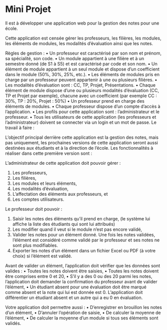 # Mini Projet
Il est à développer une application web pour la gestion des notes pour une école.

Cette application est censée gérer les professeurs, les filières, les modules, les éléments de modules, les modalités d’évaluation ainsi que les notes.

Règles de gestion :
•	Un professeur est caractérisé par son nom et prénom, sa spécialité, son code.
•	Un module appartient à une filière et à un semestre donné (de S1 à S5) et est caractérisé par code et son nom.
•	Un élément de module appartient à un seul module et dispose d’un coefficient dans le module (50%, 30%, 25%, etc.).
•	Les éléments de modules pris en charge par un professeur peuvent appartenir à une ou plusieurs filières.
•	Les modalités d’évaluation sont : CC, TP, Projet, Présentations.
•	Chaque élément de module dispose d’une ou plusieurs modalités d’évaluation (CC, TP et Projet par exemple), chacune avec un coefficient (par exemple CC : 30%, TP : 20%, Projet : 50%)
•	Un professeur prend en charge des éléments de modules.
•	Chaque professeur dispose d’un compte d’accès à l’application.
•	Les profils pour cette application sont : l’administrateur et le professeur. 
•	Tous les utilisateurs de cette application (les professeurs et l’administrateur) doivent se connecter via un login et un mot de passe.
Le travail à faire :

L’objectif principal derrière cette application est la gestion des notes, mais pas uniquement, les prochaines versions de cette application seront aussi destinées aux étudiants et à la direction de l’école. Les fonctionnalités à réaliser dans cette première version sont :

L’administrateur de cette application doit pouvoir gérer :
1.	Les professeurs,
2.	Les filières,
3.	Les modules et leurs éléments,
4.	Les modalités d’évaluation,
5.	L’affectation des éléments aux professeurs, et
6.	Les comptes utilisateurs.

Le professeur doit pouvoir :
1.	Saisir les notes des éléments qu’il prend en charge, (le système lui affiche la liste des étudiants qui sont lui attribués) 
2.	Les modifier quand il veut si le module n’est pas encore validé,
3.	Valider les notes pour un élément donné. Une fois les notes validées, l’élément est considéré comme validé par le professeur et ses notes ne sont plus modifiables.
4.	Exporter les notes d’un élément dans un fichier Excel ou PDF (à votre choix) si l’élément est validé.

Avant de valider un élément, l’application doit vérifier que les données sont valides : 
•	Toutes les notes doivent être saisies, 
•	Toutes les notes doivent être comprises entre 0 et 20,
•	S’il y a des 0 ou des 20 parmi les notes, l’application doit demander la confirmation du professeur avant de valider l’élément,
•	Un étudiant absent pour une évaluation doit être marqué comme absent et la note qui lui est donnée est 0. L’application doit différentier un étudiant absent et un autre qui a eu 0 en évaluation.

Votre application doit permettre aussi : 
•	D’enregistrer en brouillon les notes d’un élément, 
•	D’annuler l’opération de saisie, 
•	De calculer la moyenne de l’élément,
•	De calculer la moyenne d’un module si tous ses éléments sont validés.
